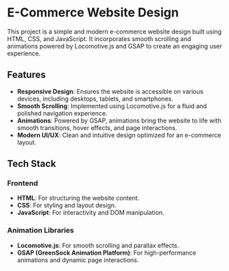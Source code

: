 # E-Commerce Website Design

This project is a simple and modern e-commerce website design built using HTML, CSS, and JavaScript. It incorporates smooth scrolling and animations powered by Locomotive.js and GSAP to create an engaging user experience.

## Features

- **Responsive Design**: Ensures the website is accessible on various devices, including desktops, tablets, and smartphones.
- **Smooth Scrolling**: Implemented using Locomotive.js for a fluid and polished navigation experience.
- **Animations**: Powered by GSAP, animations bring the website to life with smooth transitions, hover effects, and page interactions.
- **Modern UI/UX**: Clean and intuitive design optimized for an e-commerce layout.

## Tech Stack

### Frontend

- **HTML**: For structuring the website content.
- **CSS**: For styling and layout design.
- **JavaScript**: For interactivity and DOM manipulation.

### Animation Libraries

- **Locomotive.js**: For smooth scrolling and parallax effects.
- **GSAP (GreenSock Animation Platform)**: For high-performance animations and dynamic page interactions.

